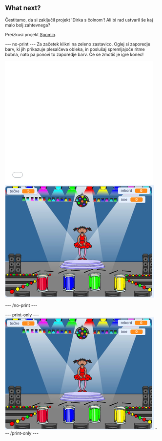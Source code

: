 ## What next?

Čestitamo, da si zaključil projekt 'Dirka s čolnom'! Ali bi rad ustvaril še kaj malo bolj zahtevnega?

Preizkusi projekt [Spomin](https://projects.raspberrypi.org/en/projects/memory?utm_source=pathway&utm_medium=whatnext&utm_campaign=projects).

\--- no-print \--- Za začetek klikni na zeleno zastavico. Oglej si zaporedje barv, ki jih prikazuje plesalčeva obleka, in poslušaj spremljajoče ritme bobna, nato pa ponovi to zaporedje barv. Če se zmotiš je igre konec!

<div class="scratch-preview">
  <iframe allowtransparency="true" width="485" height="402" src="//scratch.mit.edu/projects/embed/284452634/?autostart=false" frameborder="0" allowfullscreen scrolling="no" mark="crwd-mark"></iframe> <img src="images/memory-screenshot.png" />
</div>

\--- /no-print \---

\--- print-only \--- ![screenshot of finished game](images/memory-screenshot.png) \--- /print-only \---